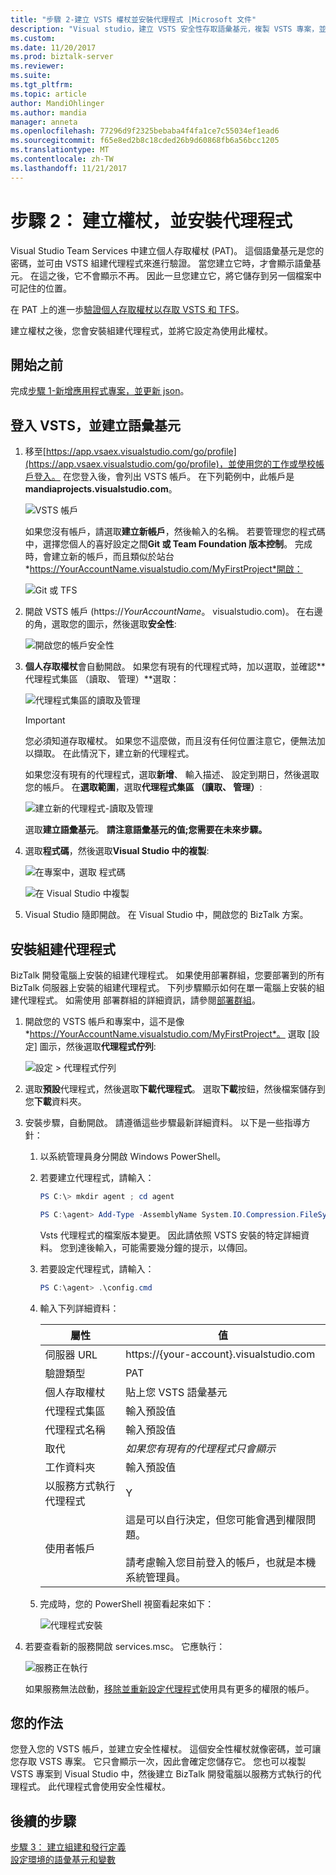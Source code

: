 ```yaml
---
title: "步驟 2-建立 VSTS 權杖並安裝代理程式 |Microsoft 文件"
description: "Visual studio，建立 VSTS 安全性存取語彙基元，複製 VSTS 專案，並安裝來自動化部署的 BizTalk Server 專案的組建代理程式"
ms.custom: 
ms.date: 11/20/2017
ms.prod: biztalk-server
ms.reviewer: 
ms.suite: 
ms.tgt_pltfrm: 
ms.topic: article
author: MandiOhlinger
ms.author: mandia
manager: anneta
ms.openlocfilehash: 77296d9f2325bebaba4f4fa1ce7c55034ef1ead6
ms.sourcegitcommit: f65e8ed2b8c18cded26b9d60868fb6a56bcc1205
ms.translationtype: MT
ms.contentlocale: zh-TW
ms.lasthandoff: 11/21/2017
---
```

# <a name="step-2-create-the-token--install-the-agent"></a>步驟 2： 建立權杖，並安裝代理程式

Visual Studio Team Services 中建立個人存取權杖 (PAT)。 這個語彙基元是您的密碼，並可由 VSTS 組建代理程式來進行驗證。 當您建立它時，才會顯示語彙基元。 在這之後，它不會顯示不再。 因此一旦您建立它，將它儲存到另一個檔案中可記住的位置。 

在 PAT 上的進一歩[驗證個人存取權杖以存取 VSTS 和 TFS](https://docs.microsoft.com/vsts/accounts/use-personal-access-tokens-to-authenticate)。 

建立權杖之後，您會安裝組建代理程式，並將它設定為使用此權杖。 

## <a name="before-you-begin"></a>開始之前
完成[步驟 1-新增應用程式專案，並更新 json](feature-pack-add-application-project.md)。

## <a name="sign-into-vsts-and-create-the-token"></a>登入 VSTS，並建立語彙基元
1. 移至[https://app.vsaex.visualstudio.com/go/profile](https://app.vsaex.visualstudio.com/go/profile)，並使用您的工作或學校帳戶登入。 在您登入後，會列出 VSTS 帳戶。 在下列範例中，此帳戶是**mandiaprojects.visualstudio.com**。  

    ![VSTS 帳戶](../core/media/team-services-accounts.png)

    如果您沒有帳戶，請選取**建立新帳戶**，然後輸入的名稱。 若要管理您的程式碼中，選擇您個人的喜好設定之間**Git 或 Team Foundation 版本控制**。 完成時，會建立新的帳戶，而且類似於站台*https://YourAccountName.visualstudio.com/MyFirstProject*開啟：  

    ![Git 或 TFS](../core/media/git-or-team-foundation.png)

2. 開啟 VSTS 帳戶 (https://*YourAccountName*。 visualstudio.com)。 在右邊的角，選取您的圖示，然後選取**安全性**: 

    ![開啟您的帳戶安全性](../core/media/vsts-account-security.png)

3. **個人存取權杖**會自動開啟。 如果您有現有的代理程式時，加以選取，並確認**代理程式集區 （讀取、 管理）**選取：

    ![代理程式集區的讀取及管理](../core/media/agent-pools-read-manage.png)

    > [!IMPORTANT]
    > 您必須知道存取權杖。 如果您不這麼做，而且沒有任何位置注意它，便無法加以擷取。 在此情況下，建立新的代理程式。 

    如果您沒有現有的代理程式，選取**新增**、 輸入描述、 設定到期日，然後選取您的帳戶。 在**選取範圍**，選取**代理程式集區 （讀取、 管理）**: 

    ![建立新的代理程式-讀取及管理](../core/media/vsts-new-build-agent.png)

    選取**建立語彙基元**。 **請注意語彙基元的值;您需要在未來步驟。**

4. 選取**程式碼**，然後選取**Visual Studio 中的複製**:  

    ![在專案中，選取 程式碼](../core/media/vsts-project-code.png)  

    ![在 Visual Studio 中複製](../core/media/vsts-clone-in-visual-studio.png)

5. Visual Studio 隨即開啟。 在 Visual Studio 中，開啟您的 BizTalk 方案。 

## <a name="install-the-build-agent"></a>安裝組建代理程式

BizTalk 開發電腦上安裝的組建代理程式。 如果使用部署群組，您要部署到的所有 BizTalk 伺服器上安裝的組建代理程式。 下列步驟顯示如何在單一電腦上安裝的組建代理程式。 如需使用 部署群組的詳細資訊，請參閱[部署群組](https://docs.microsoft.com/vsts/build-release/concepts/definitions/release/deployment-groups/index)。

1. 開啟您的 VSTS 帳戶和專案中，這不是像*https://YourAccountName.visualstudio.com/MyFirstProject*。 選取 [設定] 圖示，然後選取**代理程式佇列**:  

    ![設定 > 代理程式佇列](../core/media/vsts-settings-agent-queues.png)

2. 選取**預設**代理程式，然後選取**下載代理程式**。 選取**下載**按鈕，然後檔案儲存到您**下載**資料夾。

3. 安裝步驟，自動開啟。 請遵循這些步驟最新詳細資料。 以下是一些指導方針： 

    1. 以系統管理員身分開啟 Windows PowerShell。

    2. 若要建立代理程式，請輸入： 

        ```powershell
        PS C:\> mkdir agent ; cd agent  

        PS C:\agent> Add-Type -AssemblyName System.IO.Compression.FileSystem ; [System.IO.Compression.ZipFile]::ExtractToDirectory("$HOME\Downloads\vsts-agent-win7-x64-2.124.0.zip", "$PWD")
        ```
    
        Vsts 代理程式的檔案版本變更。 因此請依照 VSTS 安裝的特定詳細資料。 您到達後輸入，可能需要幾分鐘的提示，以傳回。 

    3. 若要設定代理程式，請輸入： 

        ```powershell
        PS C:\agent> .\config.cmd
        ```

    4. 輸入下列詳細資料：  
        
        | 屬性 | 值 |
        | --- | --- |
        | 伺服器 URL| https://{your-account}.visualstudio.com |
        | 驗證類型 | PAT |
        | 個人存取權杖 | 貼上您 VSTS 語彙基元 |
        | 代理程式集區 | 輸入預設值 |
        | 代理程式名稱 | 輸入預設值 |
        | 取代 | *如果您有現有的代理程式只會顯示* |
        | 工作資料夾 | 輸入預設值 |
        | 以服務方式執行代理程式 | Y |
        | 使用者帳戶 | 這是可以自行決定，但您可能會遇到權限問題。 <br/><br/>請考慮輸入您目前登入的帳戶，也就是本機系統管理員。 |

    5. 完成時，您的 PowerShell 視窗看起來如下：  
    
        ![代理程式安裝](../core/media/vsts-agent-powershell-install.png)

4. 若要查看新的服務開啟 services.msc。 它應執行：  

    ![服務正在執行](../core/media/vsts-service.png)

    如果服務無法啟動，[移除並重新設定代理程式](https://docs.microsoft.com/vsts/build-release/actions/agents/v2-windows)使用具有更多的權限的帳戶。


## <a name="what-you-did"></a>您的作法

您登入您的 VSTS 帳戶，並建立安全性權杖。 這個安全性權杖就像密碼，並可讓您存取 VSTS 專案。 它只會顯示一次，因此會確定您儲存它。 您也可以複製 VSTS 專案到 Visual Studio 中，然後建立 BizTalk 開發電腦以服務方式執行的代理程式。 此代理程式會使用安全性權杖。 

## <a name="next-steps"></a>後續的步驟
[步驟 3： 建立組建和發行定義](feature-pack-add-build-release-definitions.md)  
[設定環境的語彙基元和變數](configure-environmental-tokens-and-variables-for-automatic-deployment.md)